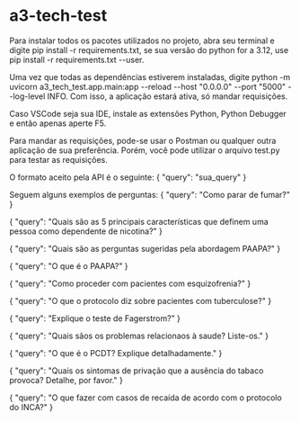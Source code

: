 # a3-tech-test

Para instalar todos os pacotes utilizados no projeto, abra seu terminal e digite pip install -r requirements.txt, se sua versão do python for a 3.12, use pip install -r requirements.txt --user.

Uma vez que todas as dependências estiverem instaladas, digite python -m uvicorn a3_tech_test.app.main:app --reload --host "0.0.0.0" --port "5000" --log-level INFO. Com isso, a aplicação estará ativa, só mandar requisições.

Caso VSCode seja sua IDE, instale as extensões Python, Python Debugger e então apenas aperte F5.

Para mandar as requisições, pode-se usar o Postman ou qualquer outra aplicação de sua preferência. Porém, você pode utilizar o arquivo test.py para testar as requisições.

O formato aceito pela API é o seguinte: 
{
    "query": "sua_query"
}

Seguem alguns exemplos de perguntas:
{
    "query": "Como parar de fumar?"
}

{
    "query": "Quais são as 5 principais características que definem uma pessoa como dependente de nicotina?"
}

{
    "query": "Quais são as perguntas sugeridas pela abordagem PAAPA?"
}

{
    "query": "O que é o PAAPA?"
}

{
    "query": "Como proceder com pacientes com esquizofrenia?"
}

{
    "query": "O que o protocolo diz sobre pacientes com tuberculose?"
}

{
    "query": "Explique o teste de Fagerstrom?"
}

{
    "query": "Quais sãos os problemas relacionaos à saude? Liste-os."
}

{
    "query": "O que é o PCDT? Explique detalhadamente."
}

{
    "query": "Quais os sintomas de privação que a ausência do tabaco provoca? Detalhe, por favor."
}

{
    "query": "O que fazer com casos de recaída de acordo com o protocolo do INCA?"
}